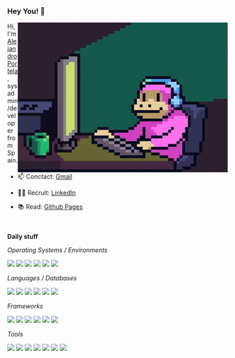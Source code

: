 ### Hey You! 📢

<!--
**aportela/aportela** is a ✨ _special_ ✨ repository because its `README.md` (this file) appears on your GitHub profile.

Here are some ideas to get you started:

- 🔭 I’m currently working on ...
- 🌱 I’m currently learning ...
- 👯 I’m looking to collaborate on ...
- 🤔 I’m looking for help with ...
- 💬 Ask me about ...
- 📫 How to reach me: ...
- 😄 Pronouns: ...
- ⚡ Fun fact: ...
-->

<!-- IMG credits: https://giphy.com/gifs/Smolverse-smol-smolverse-swol-JqmupuTVZYaQX5s094 -->
<img align="right" height="342" width="480" alt="Happy Pixel GIF by SMOL" src="img/happy_pixel_by_smol-optimized.gif" />

Hi, I'm [Alejandro Portela](https://aportela.github.io//), sysadmin/developer from Spain.

- 📫 Conctact: [Gmail](mailto:766f6964+github@gmail.com)

- 👨‍💻 Recruit: [LinkedIn](https://www.linkedin.com/in/alejandro-portela/)

- 📚 Read: [Github Pages](https://aportela.github.io/)

<br>

**Daily stuff**

_Operating Systems / Environments_

<p>
    <img src="https://img.shields.io/badge/Windows_10-0078D6.svg?style=flat-square&logo=Windows&logoColor=white">
    <img src="https://img.shields.io/badge/Debian-A81D33.svg?style=flat-square&logo=Debian&logoColor=white">
    <img src="https://img.shields.io/badge/OPNSense-D94F00.svg?style=flat-square&logo=OPNSense&logoColor=white">
    <img src="https://img.shields.io/badge/Proxmox-E57000.svg?style=flat-square&logo=Proxmox&logoColor=white">
    <img src="https://img.shields.io/badge/VirtualBox-183A61.svg?style=flat-square&logo=VirtualBox&logoColor=white">
    <img src="https://img.shields.io/badge/Docker-2496ED.svg?style=flat-square&logo=Docker&logoColor=white">
</p>

_Languages / Databases_

<p>
    <img src="https://img.shields.io/badge/PHP-777BB4.svg?style=flat-square&logo=PHP&logoColor=white">
    <img src="https://img.shields.io/badge/HTML5-E34F26.svg?style=flat-square&logo=HTML5&logoColor=white">
    <img src="https://img.shields.io/badge/CSS3-1572B6.svg?style=flat-square&logo=CSS3&logoColor=white">
    <img src="https://img.shields.io/badge/JavaScript-F7DF1E.svg?style=flat-square&logo=JavaScript&logoColor=black">
    <img src="https://img.shields.io/badge/MariaDB-003545.svg?style=flat-square&logo=MariaDB&logoColor=white">
    <img src="https://img.shields.io/badge/SQLite-003B57.svg?style=flat-square&logo=SQLite&logoColor=white">
</p>

_Frameworks_

<p>
    <img src="https://img.shields.io/badge/PHP-Slim-719E40?style=flat-square&logo=Framework&logoColor=white&link=https%3A%2F%2Fwww.slimframework.com%2F">
    <img src="https://img.shields.io/badge/JS-Vue-4FC08D?style=flat-square&logo=Framework&logoColor=white&link=https%3A%2F%vuejs.org%2F">
    <img src="https://img.shields.io/badge/JS-Quasar-00b4ff?style=flat-square&logo=Framework&logoColor=white&link=https%3A%2F%quasar.dev%2F">
    <img src="https://img.shields.io/badge/JS-Astro-BC52EE?style=flat-square&logo=Framework&logoColor=white&link=https%3A%2F%2Fgithub.com%2Fwithastro%2Fastro%2F">
    <img src="https://img.shields.io/badge/CSS-BootStrap-7952B3?style=flat-square&logo=Framework&logoColor=white&link=https%3A%2F%2Fgetbootstrap.com%2F">
    <img src="https://img.shields.io/badge/CSS-Bulma-00D1B2?style=flat-square&logo=Framework&logoColor=white&link=https%3A%2F%2Fbulma.io%2F">
</p>

_Tools_

<p>
    <img src="https://img.shields.io/badge/Git-F05032.svg?style=flat-square&logo=Git&logoColor=white">
    <img src="https://img.shields.io/badge/GitHub-181717.svg?style=flat-square&logo=GitHub&logoColor=white">
    <img src="https://img.shields.io/badge/Gitea-609926.svg?style=flat-square&logo=Gitea&logoColor=white">
    <img src="https://img.shields.io/badge/Shell-241F31?style=flat-square&logo=Gnome-Terminal&logoColor=white">
    <img src="https://img.shields.io/badge/Composer-885630?style=flat-square&logo=Composer&logoColor=white">
    <img src="https://img.shields.io/badge/NPM-CB3837?style=flat-square&logo=npm&logoColor=white">
    <img src="https://img.shields.io/badge/Visual%20Studio%20Code-007ACC.svg?style=flat-square&logo=Visual-Studio-Code&logoColor=white">
</p>
